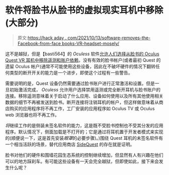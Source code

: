 # 软件将脸书从脸书的虚拟现实耳机中移除(大部分)

> 原文:[https://hack aday . com/2021/10/13/software-removes-the-Facebook-from-face books-VR-headset-mosely/](https://hackaday.com/2021/10/13/software-removes-the-facebook-from-facebooks-vr-headset-mostly/)

这不是越狱，但是【basti564】的 *Oculess* 软件[允许人们选择从脸书的 Oculus Quest VR 耳机中移除遥测和账户依赖](https://github.com/basti564/Oculess)。没有有效的脸书帐户(或者最初 Quest 的遗留 Oculus 帐户)通常不可能使用这些设备，因此在不破坏硬件的情况下翻转任何类型的断开开关的能力是一个进步，即使这个过程有一些警告。

需要说明的是，Quest 设备仍然需要通过脸书账户进行正常激活和设置。但是一旦初始激活完成， *Oculess* 允许用户选择禁用遥测或完全断开耳机与脸书账户的连接。移除遥测意味着关于启动了什么应用、设备如何使用以及所有其他使用相关数据的细节不再被发送到脸书。断开连接将注销耳机的帐户，但这样做意味着从商店购买的应用程序将不再工作，工厂安装的应用程序如 Oculus TV 或 Oculus web 浏览器也将不再工作。

*将*继续工作的是侧装未签名软件的能力，这是既不受脸书控制也不受其分发的应用程序。默认情况下，侧面加载是不打开的；它是通过将耳机置于开发者模式来实现的(顺便说一下，这是首先安装*眼罩*的必要步骤)。)围绕 Quest 耳机的未签名软件有一个相当活跃的场景，替代应用商店 [SideQuest](https://sidequestvr.com/) 的存在就是证明。

脸书对他们的硬件和围墙花园生态系统的控制继续增加，但显然有人有兴趣在他们可以的地方踩刹车。有可能这些设备有一天会完全越狱，但即使如此，接下来会发生什么呢？